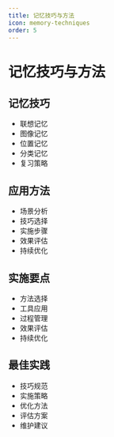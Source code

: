 ```yaml
---
title: 记忆技巧与方法
icon: memory-techniques
order: 5
---
```


# 记忆技巧与方法

## 记忆技巧
- 联想记忆
- 图像记忆
- 位置记忆
- 分类记忆
- 复习策略

## 应用方法
- 场景分析
- 技巧选择
- 实施步骤
- 效果评估
- 持续优化

## 实施要点
- 方法选择
- 工具应用
- 过程管理
- 效果评估
- 持续优化

## 最佳实践
- 技巧规范
- 实施策略
- 优化方法
- 评估方案
- 维护建议
